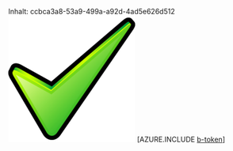 Inhalt: ccbca3a8-53a9-499a-a92d-4ad5e626d512![Bild](0b6a84e8-d340-4e5a-905b-38027bdc461f.png)
[AZURE.INCLUDE [b-token](3fdcdac6-e71a-4182-a230-3a20f89b9e93.md)]
